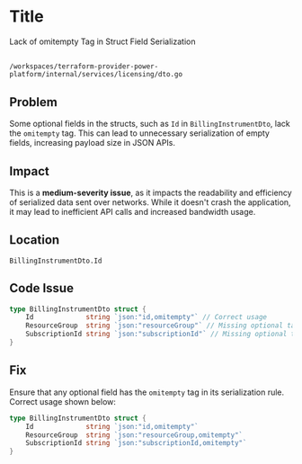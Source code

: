 # Title

Lack of omitempty Tag in Struct Field Serialization

##

`/workspaces/terraform-provider-power-platform/internal/services/licensing/dto.go`

## Problem

Some optional fields in the structs, such as `Id` in `BillingInstrumentDto`, lack the `omitempty` tag. This can lead to unnecessary serialization of empty fields, increasing payload size in JSON APIs.

## Impact

This is a **medium-severity issue**, as it impacts the readability and efficiency of serialized data sent over networks. While it doesn't crash the application, it may lead to inefficient API calls and increased bandwidth usage.

## Location

`BillingInstrumentDto.Id`

## Code Issue

```go
type BillingInstrumentDto struct {
	Id             string `json:"id,omitempty"` // Correct usage
	ResourceGroup  string `json:"resourceGroup"` // Missing optional tag
	SubscriptionId string `json:"subscriptionId"` // Missing optional tag
}
```

## Fix

Ensure that any optional field has the `omitempty` tag in its serialization rule. Correct usage shown below:

```go
type BillingInstrumentDto struct {
	Id             string `json:"id,omitempty"`
	ResourceGroup  string `json:"resourceGroup,omitempty"`
	SubscriptionId string `json:"subscriptionId,omitempty"`
}
```